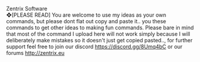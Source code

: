                
Zentrix Software                    
❖[PLEASE READ]
You are welcome to use my ideas as your own commands, but please dont flat out copy and paste it..
you these commands to get other ideas to making fun commands. Please bare in mind that most of the command I upload here will not work simply because I will deliberately make mistakes so it doesn't just get copied pasted.., for further support feel free to join our discord 
https://discord.gg/8Umq4bC or our forums http://zentrix.eu





